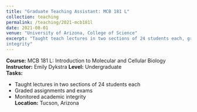```yaml
---
title: "Graduate Teaching Assistant: MCB 181 L"
collection: teaching
permalink: /teaching/2021-mcb181l
date: 2021-08-01
venue: "University of Arizona, College of Science"
excerpt: "Taught teach lectures in two sections of 24 students each, grading, monitor academic
integrity"
---
```

**Course:** MCB 181 L: Introduction to Molecular and Cellular Biology  
**Instructor:** Emily Dykstra 
**Level:** Undergraduate  
**Tasks:**  
- Taught lectures in two sections of 24 students each  
- Graded assignments and exams  
- Monitored academic integrity  
**Location:** Tucson, Arizona
